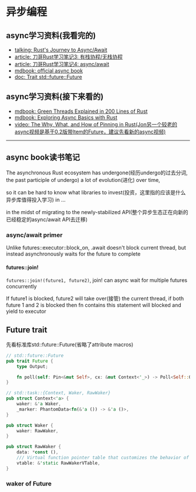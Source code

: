 # 异步编程

## async学习资料(我看完的)

- [talking: Rust's Journey to Async/Await](https://www.youtube.com/watch?v=lJ3NC-R3gSI&t=1700s)
- [article: 刀哥Rust学习笔记3: 有栈协程/无栈协程](https://rustcc.cn/article?id=c0c47719-be7f-4298-ab5a-507cb65f9538)
- [article: 刀哥Rust学习笔记4: async/await](https://rustcc.cn/article?id=495f1e25-2ede-46ec-8c85-8fd823f0a8a9)
- [mdbook: official async book](https://rust-lang.github.io/async-book)
- [doc: Trait std::future::Future](https://doc.rust-lang.org/std/future/trait.Future.html)

## async学习资料(接下来看的)

- [mdbook: Green Threads Explained in 200 Lines of Rust](https://cfsamson.gitbook.io/green-threads-explained-in-200-lines-of-rust/)
- [mdbook: Exploring Async Basics with Rust](https://cfsamson.github.io/book-exploring-async-basics/)
- [video: The Why, What, and How of Pinning in Rust(Jon另一个较老的async视频是基于0.2版带Item的Future，建议先看新的async视频)](https://www.youtube.com/watch?v=DkMwYxfSYNQ)

---

## async book读书笔记

The asynchronous Rust ecosystem has undergone(经历undergo的过去分词, the past participle of undergo) a lot of evolution(进化) over time,

so it can be hard to know what libraries to invest(投资，这里指的应该是什么异步库值得投入学习) in ...

in the midst of migrating to the newly-stabilized API(整个异步生态正在向新的已经稳定的async/await API去迁移)

### async/await primer

Unlike futures::executor::block_on, .await doesn't block current thread, but instead asynchronously waits for the future to complete

#### futures::join!

`futures::join!(future1, future2)`, join! can async wait for multiple futures concurrently

If future1 is blocked, future2 will take over(接管) the current thread, if both future 1 and 2 is blocked then fn contains this statement will blocked and yield to executor

## Future trait

先看标准库std::future::Future(省略了attribute macros)

```rust
// std::future::Future
pub trait Future {
    type Output;

    fn poll(self: Pin<&mut Self>, cx: &mut Context<'_>) -> Poll<Self::Output>;
}

// std::task::{Context, Waker, RawWaker}
pub struct Context<'a> {
    waker: &'a Waker,
    _marker: PhantomData<fn(&'a ()) -> &'a ()>,
}

pub struct Waker {
    waker: RawWaker,
}

pub struct RawWaker {
    data: *const (),
    /// Virtual function pointer table that customizes the behavior of this waker.
    vtable: &'static RawWakerVTable,
}
```

### waker of Future


